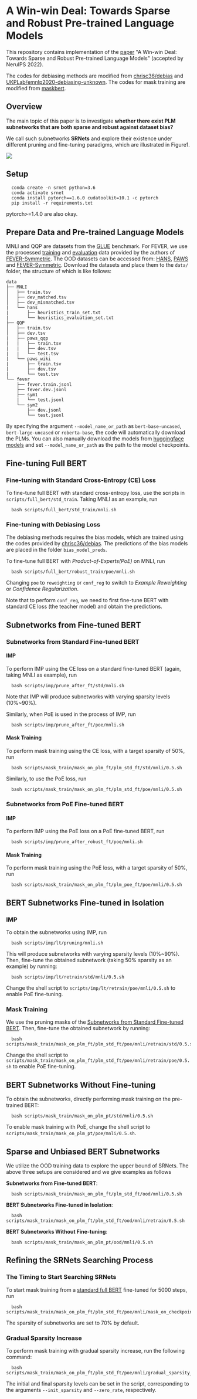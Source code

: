 # A Win-win Deal: Towards Sparse and Robust Pre-trained Language Models

This repository contains implementation of the [paper](https://arxiv.org/abs/2204.11218) "A Win-win Deal: Towards Sparse and Robust Pre-trained Language Models" (accepted by NeruIPS 2022).

The codes for debiasing methods are modified from [chrisc36/debias](https://github.com/chrisc36/debias) and [UKPLab/emnlp2020-debiasing-unknown](https://github.com/UKPLab/emnlp2020-debiasing-unknown). The codes for mask training are modified from [maskbert](https://github.com/ptlmasking/maskbert).

## Overview
The main topic of this paper is to investigate **whether there exist PLM subnetworks that are both sparse and robust against dataset bias?**

We call such subnetworks **SRNets** and explore their existence under different pruning and fine-tuning paradigms, which are illustrated in Figure1.

![](./figures/prune-finetune-paradigms.jpg)


## Setup
```
  conda create -n srnet python=3.6
  conda activate srnet
  conda install pytorch==1.6.0 cudatoolkit=10.1 -c pytorch
  pip install -r requirements.txt
```
pytorch>=1.4.0 are also okay. <br />


## Prepare Data and Pre-trained Language Models
MNLI and QQP are datasets from the [GLUE](https://gluebenchmark.com/) benchmark. For FEVER, we use the processed [training](https://www.dropbox.com/s/v1a0depfg7jp90f/fever.train.jsonl) and [evaluation](https://www.dropbox.com/s/bdwf46sa2gcuf6j/fever.dev.jsonl) data provided by the authors of [FEVER-Symmetric](https://github.com/TalSchuster/FeverSymmetric). The OOD datasets can be accessed from: [HANS](https://github.com/tommccoy1/hans), [PAWS](https://github.com/google-research-datasets/paws) and [FEVER-Symmetric](https://github.com/TalSchuster/FeverSymmetric). Download the datasets and place them to the `data/` folder, the structure of which is like follows:
```
data
├── MNLI
│   ├── train.tsv
│   ├── dev_matched.tsv
│   ├── dev_mismatched.tsv
|   └── hans
|       ├── heuristics_train_set.txt
|       └── heuristics_evaluation_set.txt
├── QQP
│   ├── train.tsv
│   ├── dev.tsv
|   ├── paws_qqp
|   |   ├── train.tsv
|   |   ├── dev.tsv
|   |   └── test.tsv
|   └── paws_wiki
|       ├── train.tsv
|       ├── dev.tsv
|       └── test.tsv
└── fever
    ├── fever.train.jsonl
    ├── fever.dev.jsonl
    ├── sym1
    |   └── test.jsonl
    └── sym2
        ├── dev.jsonl
        └── test.jsonl

```

By specifying the argument `--model_name_or_path` as `bert-base-uncased`, `bert-large-uncased` or `roberta-base`, the code will automatically download the PLMs. You can also manually download the models from [huggingface models](https://huggingface.co/models) and set `--model_name_or_path` as the path to the model checkpoints.


## Fine-tuning Full BERT

### <span id="std_full_ft"> Fine-tuning with Standard Cross-Entropy (CE) Loss </span>
To fine-tune full BERT with standard cross-entropy loss, use the scripts in `scripts/full_bert/std_train`. Taking MNLI as an example, run
```
  bash scripts/full_bert/std_train/mnli.sh
```

### Fine-tuning with Debiasing Loss
The debiasing methods requires the bias models, which are trained using the codes provided by [chrisc36/debias](https://github.com/chrisc36/debias). The predictions of the bias models are placed in the folder `bias_model_preds`. 

To fine-tune full BERT with *Product-of-Experts(PoE)* on MNLI, run
```
  bash scripts/full_bert/robust_train/poe/mnli.sh
```
Changing `poe` to `reweighting` or `conf_reg` to switch to *Example Reweighting* or *Confidence Regularization*. 

Note that to perform `conf_reg`, we need to first fine-tune BERT with standard CE loss (the teacher model) and obtain the predictions.


## Subnetworks from Fine-tuned BERT

### Subnetworks from Standard Fine-tuned BERT
#### IMP
To perform IMP using the CE loss on a standard fine-tuned BERT (again, taking MNLI as example), run
```
  bash scripts/imp/prune_after_ft/std/mnli.sh
```
Note that IMP will produce subnetworks with varying sparsity levels (10%~90%). 

Similarly, when PoE is used in the process of IMP, run
```
  bash scripts/imp/prune_after_ft/poe/mnli.sh
```

#### <span id="mask_train1"> Mask Training </span>
To perform mask training using the CE loss, with a target sparsity of 50%, run
```
  bash scripts/mask_train/mask_on_plm_ft/plm_std_ft/std/mnli/0.5.sh
```
Similarly, to use the PoE loss, run
```
  bash scripts/mask_train/mask_on_plm_ft/plm_std_ft/poe/mnli/0.5.sh
```

### Subnetworks from PoE Fine-tuned BERT
#### IMP
To perform IMP using the PoE loss on a PoE fine-tuned BERT, run
```
  bash scripts/imp/prune_after_robust_ft/poe/mnli.sh
```

#### Mask Training
To perform mask training using the PoE loss, with a target sparsity of 50%, run
```
  bash scripts/mask_train/mask_on_plm_ft/plm_poe_ft/poe/mnli/0.5.sh
```

## BERT Subnetworks Fine-tuned in Isolation
### IMP
To obtain the subnetworks using IMP, run
```
  bash scripts/imp/lt/pruning/mnli.sh
```
This will produce subnetworks with varying sparsity levels (10%~90%). Then, fine-tune the obtained subnetwork (taking 50% sparsity as an example) by running:
```
  bash scripts/imp/lt/retrain/std/mnli/0.5.sh
```
Change the shell script to `scripts/imp/lt/retrain/poe/mnli/0.5.sh` to enable PoE fine-tuning.

### Mask Training
We use the pruning masks of the [Subnetworks from Standard Fine-tuned BERT](#mask_train1). Then, fine-tune the obtained subnetwork by running:
```
  bash scripts/mask_train/mask_on_plm_ft/plm_std_ft/poe/mnli/retrain/std/0.5.sh
```
Change the shell script to `scripts/mask_train/mask_on_plm_ft/plm_std_ft/poe/mnli/retrain/poe/0.5.sh` to enable PoE fine-tuning.


## BERT Subnetworks Without Fine-tuning
To obtain the subnetworks, directly performing mask training on the pre-trained BERT:
```
  bash scripts/mask_train/mask_on_plm_pt/std/mnli/0.5.sh
```
To enable mask training with PoE, change the shell script to `scripts/mask_train/mask_on_plm_pt/poe/mnli/0.5.sh`.


## Sparse and Unbiased BERT Subnetworks
We utilize the OOD training data to explore the upper bound of SRNets. The above three setups are considered and we give examples as follows

**Subnetworks from Fine-tuned BERT**:
```
  bash scripts/mask_train/mask_on_plm_ft/plm_std_ft/ood/mnli/0.5.sh
```
**BERT Subnetworks Fine-tuned in Isolation**:
```
  bash scripts/mask_train/mask_on_plm_ft/plm_std_ft/ood/mnli/retrain/0.5.sh
```
**BERT Subnetworks Without Fine-tuning**:
```
  bash scripts/mask_train/mask_on_plm_pt/ood/mnli/0.5.sh
```

## Refining the SRNets Searching Process
### The Timing to Start Searching SRNets
To start mask training from a [standard full BERT](#std_full_ft) fine-tuned for 5000 steps, run
```
  bash scripts/mask_train/mask_on_plm_ft/plm_std_ft/poe/mnli/mask_on_checkpoints/5000.sh
```
The sparsity of subnetworks are set to 70% by default.

### Gradual Sparsity Increase
To perform mask training with gradual sparsity increase, run the following command:
```
  bash scripts/mask_train/mask_on_plm_ft/plm_std_ft/poe/mnli/gradual_sparsity_increase/0.9.sh
```
The initial and final sparsity levels can be set in the script, corresponding to the arguments `--init_sparsity` and `--zero_rate`, respectively.
